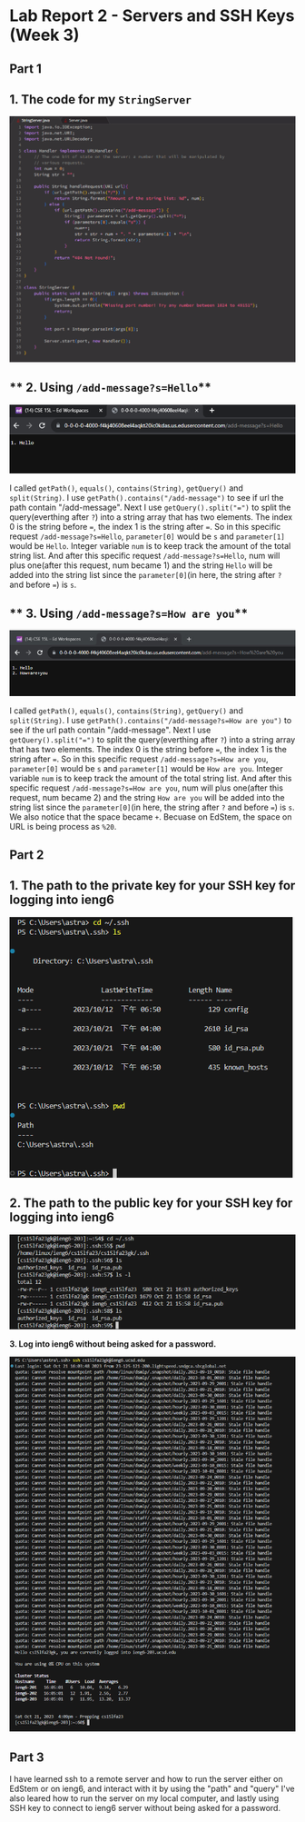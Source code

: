 # Lab Report 2 - Servers and SSH Keys (Week 3)
## Part 1 
**1. The code for my `StringServer`**
---
![Image](CodeForStringServer.png)


** 2. Using `/add-message?s=Hello`**
---
![Image](1Using'Hello'.png)

I called `getPath()`, `equals()`, `contains(String)`, `getQuery()` and `split(String)`. I use `getPath().contains("/add-message")` to see if url the path contain "/add-message". Next I use `getQuery().split("=")` to split the query(everthing after `?`) into a string array that has two elements. The index 0 is the string before `=`, the index 1 is the string after `=`. So in this specific request `/add-message?s=Hello`, `parameter[0]` would be `s` and `parameter[1]` would be `Hello`. Integer variable `num` is to keep track the amount of the total string list. And after this specific request `/add-message?s=Hello`, num will plus one(after this request, num became 1) and the string `Hello` will be added into the string list since the `parameter[0]`(in here, the string after `?` and before `=`) is `s`.

** 3. Using `/add-message?s=How are you`**
---
![Image](2Using'How_are_you'.png)

I called `getPath()`, `equals()`, `contains(String)`, `getQuery()` and `split(String)`. I use `getPath().contains("/add-message?s=How are you")` to see if the url path contain "/add-message". Next I use `getQuery().split("=")` to split the query(everthing after `?`) into a string array that has two elements. The index 0 is the string before `=`, the index 1 is the string after `=`. So in this specific request `/add-message?s=How are you`, `parameter[0]` would be `s` and `parameter[1]` would be `How are you`. Integer variable `num` is to keep track the amount of the total string list. And after this specific request `/add-message?s=How are you`, num will plus one(after this request, num became 2) and the string `How are you` will be added into the string list since the `parameter[0]`(in here, the string after `?` and before `=`) is `s`. We also notice that the space became `+`. Becuase on EdStem, the space on URL is being process as `%20`.


## Part 2
**1. The path to the private key for your SSH key for logging into ieng6**
---
![Image](3PrivateKey.png)

**2. The path to the public key for your SSH key for logging into ieng6**
---
![Image](4PublicKey.png)

**3. Log into ieng6 without being asked for a password.**

![Image](5LoginWithoutPassword.png)

## Part 3
I have learned ssh to a remote server and how to run the server either on EdStem or on ieng6, and interact with it by using the "path" and "query" I've also leared how to run the server on my local computer, and lastly using SSH key to connect to ieng6 server without being asked for a password.
